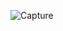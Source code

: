 ![Capture](https://user-images.githubusercontent.com/33928040/74105135-34632a80-4b81-11ea-8c69-e3ab680e449b.PNG)
